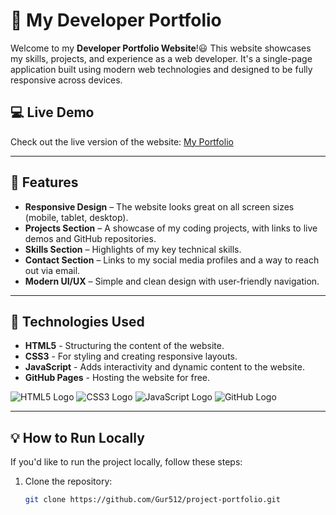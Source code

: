 # :rocket: My Developer Portfolio 

Welcome to my **Developer Portfolio Website**!:smiley: This website showcases my skills, projects, and experience as a web developer. It's a single-page application built using modern web technologies and designed to be fully responsive across devices. 

## :computer: Live Demo

Check out the live version of the website: [My Portfolio](https://gur512.github.io/project-portfolio/)

---

## 📄 Features

-  **Responsive Design** – The website looks great on all screen sizes (mobile, tablet, desktop).
-  **Projects Section** – A showcase of my coding projects, with links to live demos and GitHub repositories.
-  **Skills Section** – Highlights of my key technical skills.
-  **Contact Section** – Links to my social media profiles and a way to reach out via email.
-  **Modern UI/UX** – Simple and clean design with user-friendly navigation.

---

## 🔧 Technologies Used

-  **HTML5** - Structuring the content of the website.
-  **CSS3** - For styling and creating responsive layouts.
-  **JavaScript** - Adds interactivity and dynamic content to the website.
-  **GitHub Pages** - Hosting the website for free.

![HTML5 Logo](https://img.shields.io/badge/HTML5-E34F26?style=for-the-badge&logo=html5&logoColor=white) ![CSS3 Logo](https://img.shields.io/badge/CSS3-1572B6?style=for-the-badge&logo=css3&logoColor=white) 
![JavaScript Logo](https://img.shields.io/badge/JavaScript-F7DF1E?style=for-the-badge&logo=javascript&logoColor=black) ![GitHub Logo](https://img.shields.io/badge/GitHub-181717?style=for-the-badge&logo=github&logoColor=white)


---

## 💡 How to Run Locally

If you'd like to run the project locally, follow these steps:

1. Clone the repository:

   ```bash
   git clone https://github.com/Gur512/project-portfolio.git
